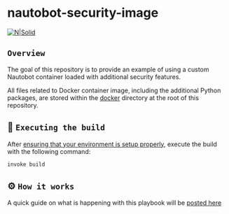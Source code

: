 # nautobot-security-image

[![N|Solid](https://docs.nautobot.com/projects/core/en/stable/assets/nautobot_logo.svg)](https://docs.nautobot.com/)

## `Overview`

The goal of this repository is to provide an example of using a custom Nautobot container loaded with additional security features.

All files related to Docker container image, including the additional Python packages, are stored within the [docker](./docker/) directory at the root of this repository.

## 🚀 `Executing the build`

After [ensuring that your environment is setup properly](./docs/environment.md), execute the build with the following command:

```sh
invoke build
```

## ⚙️ `How it works`

A quick guide on what is happening with this playbook will be [posted here](./docs/howitworks.md)

